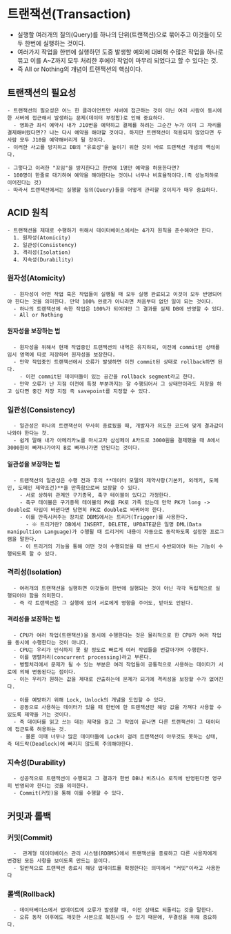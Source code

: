 # 트랜잭션(Transaction)
  - 실행할 여러개의 질의(Query)를 하나의 단위(트랜잭션)으로 묶어주고 이것들이 모두 한번에 실행하는 것이다.
  - 여러가지 작업을 한번에 실행하던 도중 발생할 예외에 대비해 수많은 작업을 하나로 묶고 이를 A~Z까지 모두 처리한 후에야 작업이 마무리 되었다고 할 수 있다는 것.
  - 즉 All or Nothing의 개념이 트랜잭션의 핵심이다.

## 트랜잭션의 필요성
    - 트랜잭션의 필요성은 어느 한 클라이언트만 서버에 접근하는 것이 아닌 여러 사람이 동시에 한 서버에 접근해서 발생하는 문제(데이터 부정합)로 인해 중요하다.
      - 영화관 좌석 예약시 내가 J10번을 예약하고 결제를 하려는 그순간 누가 이미 그 자리를 결제해버렸다면?? 나는 다시 예약을 해야할 것이다. 하지만 트랜잭션이 적용되지 않았다면 두 사람 모두 J10을 예약해버리게 될 것이다.
    - 이러한 사고를 방지하고 DB의 "유효성"을 높이기 위한 것이 바로 트랜잭션 개념의 핵심이다.

    - 그렇다고 이러한 "꼬임"을 방지한다고 한번에 1명만 예약을 허용한다면?
    - 100명이 한줄로 대기하여 예약을 해야한다는 것이니 너무나 비효율적이다.(즉 성능저하로 이어진다는 것)
    - 따라서 트랜잭션에서는 실행할 질의(Query)들을 어떻게 관리할 것이지가 매우 중요하다.

## ACID 원칙
    - 트랜잭션을 제대로 수행하기 위해서 데이터베이스에서는 4가지 원칙을 준수해야만 한다.
      1. 원자성(Atomicity)
      2. 일관성(Consistency)
      3. 격리성(Isolation)
      4. 지속성(Durability)

### 원자성(Atomicity)
      - 원자성이 어떤 작업 혹은 작업들이 실행될 때 모두 실행 완료되고 이것이 모두 반영되어야 한다는 것을 의미한다. 만약 100% 완료가 아니라면 처음부터 없던 일이 되는 것이다.
      - 하나의 트랜잭션에 속한 작업은 100%가 되어야만 그 결과를 실제 DB에 반영할 수 있다.
      - All or Nothing

#### 원자성을 보장하는 법
      - 원자성을 위해서 현재 작업중인 트랜잭션의 내역은 유지하되, 이전에 commit된 상태를 임시 영역에 따로 저장하여 원자성을 보장한다.
      - 만약 작업중인 트랜잭션에서 오류가 발생하면 이전 commit된 상태로 rollback하면 된다.
        - 이전 commit된 데이터들이 있는 공간을 rollback segment라고 한다.
      - 만약 오류가 난 지점 이전에 특정 부분까지는 잘 수행되어서 그 상태만이라도 저장을 하고 싶다면 중간 저장 지점 즉 savepoint를 지정할 수 있다.

### 일관성(Consistency)
      - 일관성은 하나의 트랜잭션이 무사히 종료됬을 때, 개발자가 의도한 코드에 맞게 결과값이 나와야 한다는 것.
      - 쉽게 말해 내가 아메리카노를 마시고자 삼성페이 A카드로 3000원을 결제했을 때 A에서 3000원이 빠져나가야지 B로 빠져나가면 안된다는 것이다.

#### 일관성을 보장하는 법
      - 트랜잭션의 일관성은 수행 전과 후의 **데이터 모델의 제약사항(기본키, 외래키, 도메인, 도메인 제약조건)**을 만족함으로써 보장할 수 있다.
        - 서로 상하위 관계인 구기종목, 축구 테이블이 있다고 가정한다.
        - 축구 테이블은 구기종목 테이블의 PK를 FK로 가족 있는데 만약 PK가 long -> double로 타입이 바뀐다면 당연히 FK로 double로 바뀌어야 한다.
        - 이를 만족시켜주는 장치로 DBMS에서는 트리거(Trigger)를 사용한다.
          - ※ 트리거란? DB에서 INSERT, DELETE, UPDATE같은 일명 DML(Data manipultion Language)가 수행될 때 트리거의 내용이 자동으로 동작하도록 설정한 프로그램을 말한다.
        - 이 트리거의 기능을 통해 어떤 것이 수행되었을 때 반드시 수반되어야 하는 기능이 수행되도록 할 수 있다.

### 격리성(Isolation)
      - 여러개의 트랜잭션을 실행하면 이것들이 한번에 실행되는 것이 아닌 각각 독립적으로 실행되어야 함을 의미한다.
      - 즉 각 트랜잭션은 그 실행에 있어 서로에게 영향을 주어도, 받아도 안된다.

#### 격리성을 보장하는 법
      - CPU가 여러 작업(트랜잭션)을 동시에 수행한다는 것은 물리적으로 한 CPU가 여러 작업을 동시에 수행한다는 것이 아니다.
      - CPU는 우리가 인식하지 못 할 정도로 빠르게 여러 작업들을 번갈아가며 수행한다.
      - 이를 병렬처리(concurrent processing)라고 부른다.
      - 병렬처리에서 문제가 될 수 있는 부분은 여러 작업들이 공통적으로 사용하는 데이터가 서로에 의해 변동된다는 점이다.
      - 이는 우리가 원하는 값을 제대로 산출하는데 문제가 되기에 격리성을 보장할 수가 없어진다.

      - 이를 예방하기 위해 Lock, Unlock의 개념을 도입할 수 있다.
      - 공동으로 사용하는 데이터가 있을 때 한번에 한 트랜잭션만 해당 값을 가져다 사용할 수 있도록 제약을 거는 것이다.
      - 즉 데이터를 읽고 쓰는 데는 제약을 걸고 그 작업이 끝나면 다른 트랜잭션이 그 데이터에 접근토록 허용하는 것.
        - 물론 이때 너무나 많은 데이터들에 Lock이 걸려 트랜잭션이 아무것도 못하는 상태, 즉 데드락(Deadlock)에 빠지지 않도록 주의해야한다.


### 지속성(Durability)
      - 성공적으로 트랜잭션이 수행되고 그 결과가 한번 DB나 비즈니스 로직에 반영된다면 영구히 반영되야 한다는 것을 의미한다.
      - Commit(커밋)을 통해 이를 수행할 수 있다.


## 커밋과 롤백

### 커밋(Commit)
      -  관계형 데이터베이스 관리 시스템(RDBMS)에서 트랜잭션을 종료하고 다른 사용자에게 변경된 모든 사항을 보이도록 만드는 문이다.
      - 일반적으로 트랜잭션 종료시 해당 업데이트를 확정한다는 의미에서 "커밋"이라고 사용한다

### 롤백(Rollback)
      - 데이터베이스에서 업데이트에 오류가 발생할 때, 이전 상태로 되돌리는 것을 말한다.
      - 오류 동작 이후에도 깨끗한 사본으로 복원시킬 수 있기 때문에, 무결성을 위해 중요하다.
